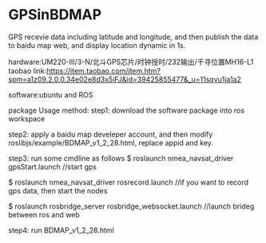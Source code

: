 # GPSinBDMAP
GPS recevie data including latitude and longitude, and then publish the data to baidu map web, and display location dynamic in 1s.

hardware:UM220-III/3-N/北斗GPS芯片/时钟授时/232输出/千寻位置MH16-L1 
taobao link:https://item.taobao.com/item.htm?spm=a1z09.2.0.0.34e02e8d3x5iFJ&id=39425855477&_u=11sqvu1ja1a2

software:ubuntu and ROS

package Usage method:
step1: download the software package into ros workspace

step2: apply a baidu map develeper account, and then modify roslibjs/example/BDMAP_v1_2_28.html, replace appid and key.

step3: run some cmdline as follows
$ roslaunch nmea_navsat_driver gpsStart.launch //start gps

$ roslaunch nmea_navsat_driver rosrecord.launch //if you want to record gps data, then start the nodes

$ roslaunch rosbridge_server rosbridge_websocket.launch  //launch brideg between ros and web

step4: run BDMAP_v1_2_28.html
